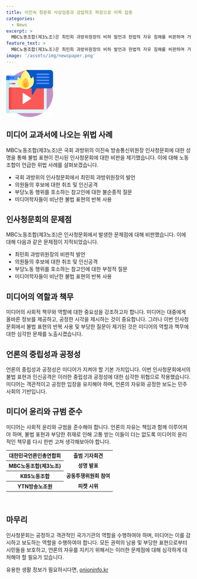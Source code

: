 ```yaml
---
title: 이진숙 청문회 사상검증과 강압취조 파장으로 이목 집중
categories:
  - News
excerpt: >
  MBC노동조합(제3노조)은 최민희 과방위원장의 비하 발언과 헌법적 자유 침해를 비판하며 거센 항의를 표명했습니다. 과방위 인사청문회에서 후보자를 단순화된 기준으로 공격하고 고문하는 행위를 비판하고, 불법 표현을 사용한 최민희 과방위원장을 비난했습니다. 이러한 행위가 언어폭력과 사회적 낙인을 당연시하는 분위기를 조장할 수 있으며, 과방위의 청문회가 아니라 인민재판의 죽창질이라고 비판했습니다.
feature_text: >
  MBC노동조합(제3노조)은 최민희 과방위원장의 비하 발언과 헌법적 자유 침해를 비판하며 거센 항의를 표명했습니다. 과방위 인사청문회에서 후보자를 단순화된 기준으로 공격하고 고문하는 행위를 비판하고, 불법 표현을 사용한 최민희 과방위원장을 비난했습니다. 이러한 행위가 언어폭력과 사회적 낙인을 당연시하는 분위기를 조장할 수 있으며, 과방위의 청문회가 아니라 인민재판의 죽창질이라고 비판했습니다.
image: '/assets/img/newspaper.png'
---
```


<p><img src="/assets/img/news.png" alt="rentncar 속보" /></p>

<h2 data-ke-size="size26">미디어 교과서에 나오는 위법 사례</h2>

<p data-ke-size="size16">MBC노동조합(제3노조)은 국회 과방위의 이진숙 방송통신위원장 인사청문회에 대한 성명을 통해 불법 표현이 전시된 인사청문회에 대한 비판을 제기했습니다. 이에 대해 노동조합이 언급한 위법 사례를 살펴보겠습니다.</p>

<ul>
  <li>국회 과방위의 인사청문회에서 최민희 과방위원장의 발언</li>
  <li>의원들의 후보에 대한 취조 및 인신공격</li>
  <li>부당노동 행위를 호소하는 참고인에 대한 불순종적 질문</li>
  <li>미디어학자들이 비난한 불법 표현의 반복 사용</li>
</ul>

<h2 data-ke-size="size26">인사청문회의 문제점</h2>

<p data-ke-size="size16">MBC노동조합(제3노조)은 인사청문회에서 발생한 문제점에 대해 비판했습니다. 이에 대해 다음과 같은 문제점이 지적되었습니다.</p>

<ul>
  <li>최민희 과방위원장의 비판적 발언</li>
  <li>의원들의 후보에 대한 취조 및 인신공격</li>
  <li>부당노동 행위를 호소하는 참고인에 대한 부정적 질문</li>
  <li>미디어학자들이 비난한 불법 표현의 반복 사용</li>
</ul>

<h2 data-ke-size="size26">미디어의 역할과 책무</h2>

<p data-ke-size="size16">미디어의 사회적 책무와 역할에 대한 중요성을 강조하고자 합니다. 미디어는 대중에게 올바른 정보를 제공하고, 공정한 시각을 제시하는 것이 중요합니다. 그러나 이번 인사청문회에서 불법 표현의 반복 사용 및 부당한 질문이 제기된 것은 미디어의 역할과 책무에 대한 심각한 문제를 노출시켰습니다.</p>

<h2 data-ke-size="size26">언론의 중립성과 공정성</h2>

<p data-ke-size="size16">언론의 중립성과 공정성은 미디어가 지켜야 할 기본 가치입니다. 이번 인사청문회에서의 불법 표현과 인신공격은 이러한 중립성과 공정성에 대한 심각한 위협으로 작용했습니다. 미디어는 객관적이고 공정한 입장을 유지해야 하며, 언론의 자유와 공정한 보도는 민주사회의 기반입니다.</p>

<h2 data-ke-size="size26">미디어 윤리와 규범 준수</h2>

<p data-ke-size="size16">미디어는 사회적 윤리와 규범을 준수해야 합니다. 언론의 자유는 책임과 함께 이루어져야 하며, 불법 표현과 부당한 취재로 인해 고통 받는 이들이 더는 없도록 미디어의 윤리적인 책무를 다시 한번 고쳐 생각해보아야 합니다.</p>

<table>
  <tr>
    <th>대한민국언론인총연합회</th>
    <td style="text-align: center; height: 17px;"><b>출범 기자회견</b></td>
  </tr>
  <tr>
    <th>MBC노동조합(제3노조)</th>
    <td style="text-align: center; height: 17px;"><b>성명 발표</b></td>
  </tr>
  <tr>
    <th>KBS노동조합</th>
    <td style="text-align: center; height: 17px;"><b>공동투쟁위원회 참여</b></td>
  </tr>
  <tr>
    <th>YTN방송노조원</th>
    <td style="text-align: center; height: 17px;"><b>피켓 시위</b></td>
  </tr>
</table>

<p data-ke-size="size16">&nbsp;</p>

<h2 data-ke-size="size26">마무리</h2>

<p data-ke-size="size16">인사청문회는 공정하고 객관적인 국가기관의 역할을 수행하여야 하며, 미디어는 이를 감시하고 보도하는 역할을 수행하여야 합니다. 모든 권력의 남용 및 부당한 표현으로부터 시민들을 보호하고, 언론의 자유를 지키기 위해서는 이러한 문제점에 대해 심각하게 대처해야 할 필요가 있습니다.</p>
유용한 생활 정보가 필요하시다면, <a href="https://onioninfo.kr" rel="dofollow">onioninfo.kr</a>



